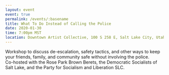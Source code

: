 ```yaml
---
layout: event
event: true
permalink: /events/:basename
title: What To Do Instead of Calling the Police
date: 2020-01-30
time: 7:00pm MST
location: Downtown Artist Collective, 100 S 258 E, Salt Lake City, Utah 84112
---
```


Workshop to discuss de-escalation, safety tactics, and other ways to keep your friends, family, and community safe without involving the police.  
Co-hosted with the Rose Park Brown Berets, the Democratic Socialists of Salt Lake, and the Party for Socialism and Liberation SLC. 
